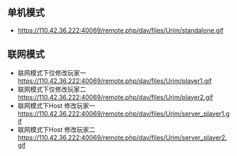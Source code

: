 ## 单机模式
- https://110.42.36.222:40069/remote.php/dav/files/Urim/standalone.gif

## 联网模式

- 联网模式下仅修改玩家一
https://110.42.36.222:40069/remote.php/dav/files/Urim/player1.gif
- 联网模式下仅修改玩家二
https://110.42.36.222:40069/remote.php/dav/files/Urim/player2.gif
- 联网模式下Host 修改玩家一
https://110.42.36.222:40069/remote.php/dav/files/Urim/server_player1.gif
- 联网模式下Host 修改玩家二
https://110.42.36.222:40069/remote.php/dav/files/Urim/server_player2.gif